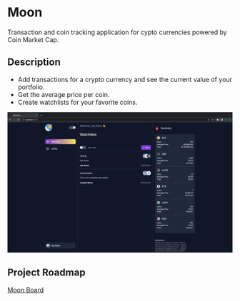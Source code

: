 # Moon

Transaction and coin tracking application for cypto currencies powered by Coin Market Cap.

## Description

- Add transactions for a crypto currency and see the current value of your portfolio.
- Get the average price per coin.
- Create watchlists for your favorite coins.

![screenshot](https://github.com/sams-joseph/moon/blob/c5be88cabaf22d6c021781f8c595ca1ca35f4675/assets/screenshots/Screen%20Shot%202022-07-08%20at%2012.33.34%20AM.png)

## Project Roadmap

[Moon Board](trello.com/b/9r55rfat/moon)
